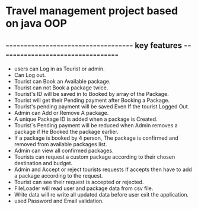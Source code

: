 # Travel management project based on java OOP 

## ----------------------------------- key features ---------------------------------
- users can Log in as Tourist or admin.
- Can Log out.
- Tourist can Book an Available package.
- Tourist can not Book a package twice.
- Tourist's ID will be saved in to Booked by array of the Package.
- Tourist will get their Pending payment after Booking a Package.
- Tourist's pending payment will be saved Even If the tourist Logged Out.
- Admin can Add or Remove A package.
- A unique Package ID is added when a package is Created.
- Tourist`s Pending payment will be reduced when Admin removes a package if He Booked the package earlier.
- If a package is booked by 4 person, The package is confirmed and removed from available packages list.
- Admin can view all confirmed packages.
- Tourists can request a custom package according to their chosen destination and budget.
- Admin and Accept or reject tourists requests If accepts then have to add a package according to the request.
- Tourist can see their request is accepted or rejected.
- FileLoader will read user and package data from csv file.
- Write data will re write all updated data before user exit the application.
- used Password and Email validation.
